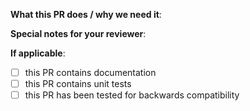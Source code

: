 <!--
Thanks for sending a pull request!  Here are some tips for you:
1. Make sure to read the Contributing Guide before submitting your PR (https://github.com/brigadecore/community/blob/main/contributing.md) and that your contribution follows our Code of Conduct (https://opensource.microsoft.com/codeofconduct/).

2. If this PR closes another issue, add 'closes #<issue number>' somewhere in the PR summary. GitHub will automatically close that issue when this PR gets merged. Alternatively, adding 'refs #<issue number>' will not close the issue, but help provide the reviewer more context.

3. Work-in-progress PRs are welcome as a way to get early feedback - just prefix the title with [WIP].
-->

**What this PR does / why we need it**:

**Special notes for your reviewer**:

**If applicable**:
- [ ] this PR contains documentation
- [ ] this PR contains unit tests
- [ ] this PR has been tested for backwards compatibility
